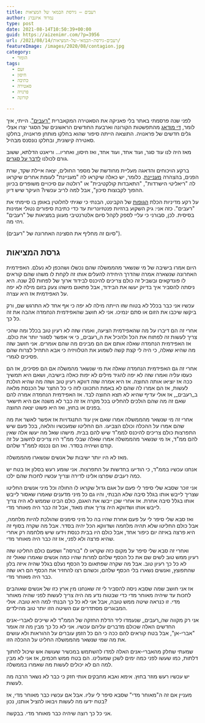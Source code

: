 ```yaml
---
title: רעבים – גירסת הבמאי של המציאות
author: נמרוד איזנברג
type: post
date: 2021-08-14T10:50:39+00:00
guid: https://aizenimr.com/?p=3956
url: /2021/08/14/רעבים-גירסת-הבמאי-של-המציאות/
featureImage: /images/2020/08/contagion.jpg
category:
  - הומור
tags:
  - זעם
  - חיסון
  - כתיבה
  - סאטירה
  - פרנויה
  - קורונה

---
```

לפני שנה פרסמתי באתר בלי פאניקה את הסאטירה המקאברית ["רעבים"][1]. הייתי, איך לומר, [די מודאג][2] מהתפשטות הקורונה וארבעת החודשים הראשונים של הסגר יצרו אצלי גלים חדשים של פראנויה. התוצאה הייתה סיפור שהוא בחלקו מותחן פראנויה, בחלקו סאטירה קישונית, ובחלקו נונסנס מבהיל.

מאז היה לנו עוד סגר, ועוד אחד, ועוד אחד, ואז חיסון, ואחריו... וריאנט הדלתא, ששוב גורם לכולנו [לדבר על סגרים][3].

ברקע הויכוחים והדאגה מעליית מחודשת של מספר החולים, יצאה איילת שקד, שרת הפנים, בהצהרה [מעניינת][4]. כלומר, יש כאלה שיקראו לה "מעניינת" לעומת אחרים שיקראו לה "ריאליטי הישרדות", "התאבדות קולקטיבית" או "רולטה עם סיכויים משופרים בכיוון ההפוך לקבוצות סיכון", אבל למה לריב עכשיו? העיקר שיש דיון.

על רקע מדיניות הכלת [הגופות][5] של הקבינט, הבנתי כי שגיתי לחלוטין באופן בו סיימתי את "רעבים". כזה אני: גיק השקוע בהזיות פנטזיונריות עד כדי כתיבת סיפורים נטולי אמינות בסיסית. לכן, סבורני כי עליי לספק לקהל סיום אלטרנטיבי מעוגן במציאות של "רעבים" ויהי מה.

(סיום זה מחליף את הסצינה האחרונה של "רעבים").

## גרסת המציאות

היום אמרו בישיבה של מי שנשאר מהממשלה שהם נכשלו ושהכפן לא נעלם. האפידמית האחרונה שנשארה אמרה שהדרך היחידה להעלים אותו זה לקחת לו משהו שהם קוראים לו פונדקאים ובשביל זה כולם צריכים להיכנס לבידוד ארוך של לפחות 20 שנה. היא ניסתה להסביר איך בדיוק יעשו את הבידוד, אבל פתאום מישהו צעק בזום מילה לא יפה על האפידמית אז היא עצרה.

עכשיו אני כבר בכלל לא בטוח שזו הייתה מילה לא יפה כי אף אחד לא התרגש שם, ורק ביקשו שיכבו את הזום או סתם ינמיכו. אני לא חושב שהאפידמית הנחמדה אהבה את זה כל כך.

אחרי זה הם דיברו על מה שהאפידמית הציעה, ואמרו שזה לא רעיון טוב בכלל ומה שהכי צריך לעשות זה לפתוח את הכל ולהכיל את ה_רעבים_ כי אי אפשר לסגור יותר את כולם. אז האפידמית הנחמדה שאלה אותם אם הם מבינים מה שהם אומרים. אני חושב שזה מה שהיא שאלה, כי היה לי קצת קשה לשמוע את הטלוויזיה כי אבא התחיל לצרוח שהם פסיכים לגמרי.

אחרי זה גם האפידמית הנחמדה שאלה את מי שנשאר מהמשלה אם הם פסיכים, אז הם כעסו עליה ואמרו שזה לא יפה להגיד מילים לא יפות כאלה בישיבה, ושאם היא תמשיך ככה אז יוציאו אותה החוצה. אז היא אמרה שזה דווקא רעיון טוב ושזה מה שהיא הולכת לעשות, אז הם אמרו לה שהם לא באמת התכוונו לזה כי כל החצר של הכנסת מלאה ב_רעבים_, אז אולי עדיף שהיא לא תצא החוצה לבד. אז האפידמית הנחמדה אמרה להם שאם זה מה שהם הולכים להחליט בכל מקרה אז זה כבר לא משנה אם היא תישאר בפנים או בחוץ, ואז היא פשוט יצאה החוצה.

אחרי זה מי שנשאר מהממשלה אמרו שאם אין עוד התנגדויות אז אפשר לאשר את מה שהם אמרו על ההכלה וכולם הצביעו. הם החליטו שמעכשיו והלאה, בכל פעם שיש התפרצות כולם צריכים להיכנס לממ"ד שיש להם בבית. מישהו שאל מה יעשו אלה שאין להם ממ"ד, אז מי שנשאר מהממשלה אמרו שאלה שבלי ממ"ד היו צריכים לחשוב על זה קודם ושיהיה בסדר. ואז הם נכנסו לממ"ד שלהם.

מאז לא היו יותר ישיבות של אנשים שנשארו מהממשלה.

אנחנו עכשיו בממ"ד, כי הודיעו בחדשות על התפרצות. אני שומע רעש בסלון אז בטח יש כמה _רעבים_ שפרצו אלינו לדירה וצריך עכשיו לחכות שהם ילכו.

אני זוכר שסבא שלי סיפר לי פעם על אגם גדול שקראו לו החולה וכל מיני אנשים החליטו שצריך לייבש אותו בגלל סיבה שלא הבנתי, והיו גם כל מיני מדענים שאמרו שאסור לייבש אותו בגלל סיבה אחרת. אז אחרי שכן ייבשו את האגם, כולם הבינו שממש לא היה צריך לייבש אותו ושדווקא היה צריך אותו מאוד, אבל זה כבר היה מאוחר מדי.

ואז סבא שלי סיפר לי על פעם אחרת שהיו בה כל מיני סימנים שהולכת להיות מלחמה, אבל כולם החליטו שלא תהיה מלחמה ושדווקא הכל יהיה בסדר. אבל מה שקרה בסוף זה היא פרצה באיזה יום כיפור אחד, אבל כולם היו בבית כנסת וידעו שיש מלחמה רק אחרי שהיא פרצה ולא לפני, אז זה כבר היה מאוחר מדי.

ואחרי זה סבא שלי סיפר על מקום כזה שקראו לו "בורסה" ושפעם כולם החליטו שזה רעיון ממש טוב לשים שם את כל הכסף שלהם למרות שהיו כמה אנשים שאמרו שאולי זה לא כל כך רעיון טוב. אבל מה שקרה שפתאום כל הכסף נעלם בגלל שהיה איזה בלון שהתפוצץ, ואנשים נשארו בלי הכסף שלהם, וכשהם רצו להחזיר את הכסף הם ראו שזה כבר היה מאוחר מדי.

אז אני חושב שמה שסבא ניסה להסביר לי זה שאנחנו מין ארץ כזו של אנשים שאוהבים לחכות עד שיהיה מאוחר מדי כדי שבטוח נדע מה היה צריך לעשות לפני שהיה מאוחר מדי. זו כנראה שיטה ממש טובה, אבל אני לא כל כך הבנתי למה היא טובה. אולי המבוגרים מסתדרים עם השיטה הזו יותר טוב מהילדים.

אני רק מקווה שה_רעבים_ שנעמדו ליד הדלת החזקה של הממ"ד לא שייכים לאברי-אנים החדשים האלה שכולם מדברים עליהם עכשיו. אני לא כל כך מבין מה זה אומר "אברי-אן", אבל בטח קוראים להם ככה כי הם כל הזמן עוברים על ההוראות ולא עושים את מה שמי שנשאר מהממשלה החליט על ההכלה הזו.

שמעתי שחלק מהאברי-אנים האלה למדו להשתמש במכשיר שעושה אש שיכול לחתוך דלתות, כמו שעשו לפני כמה ימים לשכן שמעלינו. הם בטח ממש חכמים, אז אני לא מבין למה הם לא יכולים לעשות מה שאמרו בממשלה.

יש עכשיו רעש מוזר בחוץ. אימא ואבא מחבקים אותי חזק כי כבר לא נשאר הרבה מה לעשות.

מעניין אם זה ה"מאוחר מדי" שסבא סיפר לי עליו. אבל אם עכשיו כבר מאוחר מדי, אז בטח ידעו מה לעשות ויבואו להציל אותנו, נכון?

אני כל כך רוצה שיהיה כבר מאוחר מדי. בבקשה.

 [1]: http://www.blipanika.co.il/?p=4843
 [2]: /2020/08/25/%d7%a8%d7%a2%d7%91%d7%99%d7%9d-%d7%a1%d7%99%d7%a4%d7%95%d7%a8/
 [3]: https://www.srugim.co.il/589103-%D7%9C%D7%A7%D7%A8%D7%90%D7%AA-%D7%A1%D7%92%D7%A8-%D7%9E%D7%A1%D7%A4%D7%A8-%D7%97%D7%95%D7%9C%D7%99-%D7%94%D7%A7%D7%95%D7%A8%D7%95%D7%A0%D7%94-%D7%9C%D7%90-%D7%A0%D7%A2%D7%A6%D7%A8
 [4]: https://www.ynet.co.il/news/article/rj00hs8xlk
 [5]: /2020/03/16/%d7%91%d7%9c%d7%99-%d7%a4%d7%90%d7%a0%d7%99%d7%a7%d7%94/